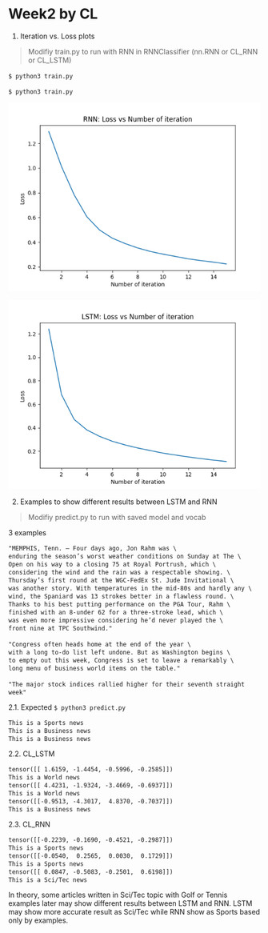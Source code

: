 # Week2 by CL  

1. Iteration vs. Loss plots

> Modifiy train.py to run with RNN in RNNClassifier (nn.RNN or CL_RNN or CL_LSTM)

`$ python3 train.py`

`$ python3 train.py`

![RNN](RNN.png?raw=true "RNN")

![LSTM](LSTM.png?raw=true "LSTM")

  
2. Examples to show different results between LSTM and RNN

> Modifiy predict.py to run with saved model and vocab

  3 examples 
  
    "MEMPHIS, Tenn. – Four days ago, Jon Rahm was \
    enduring the season’s worst weather conditions on Sunday at The \
    Open on his way to a closing 75 at Royal Portrush, which \
    considering the wind and the rain was a respectable showing. \
    Thursday’s first round at the WGC-FedEx St. Jude Invitational \
    was another story. With temperatures in the mid-80s and hardly any \
    wind, the Spaniard was 13 strokes better in a flawless round. \
    Thanks to his best putting performance on the PGA Tour, Rahm \
    finished with an 8-under 62 for a three-stroke lead, which \
    was even more impressive considering he’d never played the \
    front nine at TPC Southwind."

    "Congress often heads home at the end of the year \
    with a long to-do list left undone. But as Washington begins \
    to empty out this week, Congress is set to leave a remarkably \
    long menu of business world items on the table."

    "The major stock indices rallied higher for their seventh straight week"

2.1. Expected
`$ python3 predict.py` 
  
    This is a Sports news
    This is a Business news
    This is a Business news

2.2. CL_LSTM 

    tensor([[ 1.6159, -1.4454, -0.5996, -0.2585]])
    This is a World news
    tensor([[ 4.4231, -1.9324, -3.4669, -0.6937]])
    This is a World news
    tensor([[-0.9513, -4.3017,  4.8370, -0.7037]])
    This is a Business news

2.3. CL_RNN 

    tensor([[-0.2239, -0.1690, -0.4521, -0.2987]])
    This is a Sports news
    tensor([[-0.0540,  0.2565,  0.0030,  0.1729]])
    This is a Sports news
    tensor([[ 0.0847, -0.5083, -0.2501,  0.6198]])
    This is a Sci/Tec news


In theory, some articles written in Sci/Tec topic with Golf or Tennis examples later may show different results between LSTM and RNN. 
LSTM may show more accurate result as Sci/Tec while RNN show as Sports based only by examples. 
